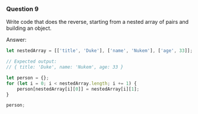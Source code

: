 
### Question 9

Write code that does the reverse, starting from a nested array of pairs and building an object.


Answer:

```javascript
let nestedArray = [['title', 'Duke'], ['name', 'Nukem'], ['age', 33]];

// Expected output:
// { title: 'Duke', name: 'Nukem', age: 33 }

let person = {};
for (let i = 0; i < nestedArray.length; i += 1) {
    person[nestedArray[i][0]] = nestedArray[i][1];
}

person;
```
